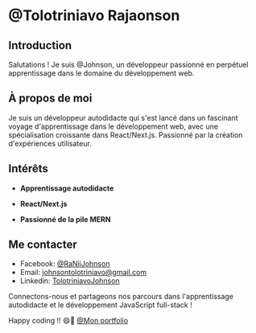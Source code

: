 # @Tolotriniavo Rajaonson

## Introduction

Salutations ! Je suis @Johnson, un développeur passionné en perpétuel apprentissage dans le domaine du développement web.

## À propos de moi

Je suis un développeur autodidacte qui s'est lancé dans un fascinant voyage d'apprentissage dans le développement web, avec une spécialisation croissante dans React/Next.js. Passionné par la création d'expériences utilisateur.

## Intérêts

- **Apprentissage autodidacte**

- **React/Next.js** 

- **Passionné de la pile MERN**

## Me contacter

- Facebook: [@RaNiiJohnson](https://www.facebook.com/rvnii.johnson)
- Email: [johnsontolotriniavo@gmail.com](mailto:johnsontolotriniavo@gmail.com)
- Linkedin: [TolotriniavoJohnson](https://linkedin.com/in/tolotriniavo-johnson-b9427b26b)

Connectons-nous et partageons nos parcours dans l'apprentissage autodidacte et le développement JavaScript full-stack !

Happy coding !! 😄🚀
[@Mon portfolio](https://portfolio-tolotriniavo-johnson.vercel.app/)
